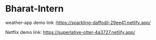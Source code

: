 # Bharat-Intern

weather-app demo link :https://sparkling-daffodil-29ee41.netlify.app/

Netflix demo link: https://superlative-otter-4a3727.netlify.app/

